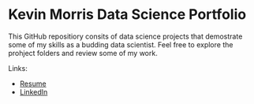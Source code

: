 # Kevin Morris Data Science Portfolio

This GitHub repositiory consits of data science projects that demostrate some of my skills as a budding data scientist. Feel free to explore the prohject folders and review some of my work. 

Links:  
- [Resume](Resume/kevin_morris_resume.pdf)  
- [LinkedIn](https://www.linkedin.com/in/kevin-m-530572120/)
